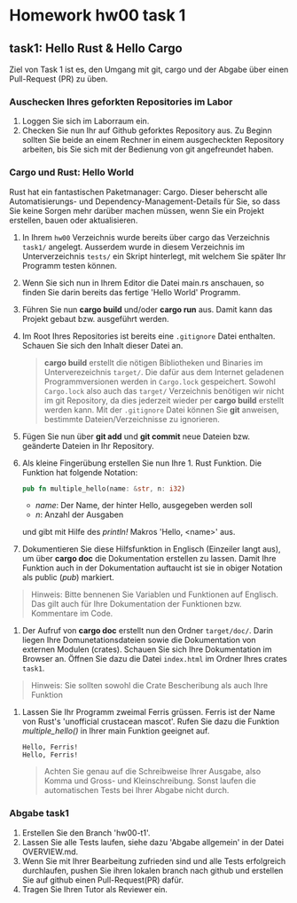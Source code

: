 # Homework hw00 task 1


## task1: Hello Rust & Hello Cargo

Ziel von Task 1 ist es, den Umgang mit git, cargo und der Abgabe über einen Pull-Request (PR) zu üben.

### Auschecken Ihres geforkten Repositories im Labor

1. Loggen Sie sich im Laborraum ein.
1. Checken Sie nun Ihr auf Github geforktes Repository aus. Zu Beginn sollten Sie beide an einem Rechner in einem ausgecheckten Repository arbeiten, bis Sie sich mit der Bedienung von git angefreundet haben.

### Cargo und Rust: Hello World

Rust hat ein fantastischen Paketmanager: Cargo. Dieser beherscht alle Automatisierungs- und Dependency-Management-Details für Sie, so dass Sie keine Sorgen mehr darüber machen müssen, wenn Sie ein Projekt erstellen, bauen oder aktualisieren.

1. In Ihrem `hw00` Verzeichnis wurde bereits über cargo das Verzeichnis `task1/` angelegt. Ausserdem wurde in diesem Verzeichnis im Unterverzeichnis `tests/` ein Skript hinterlegt, mit welchem Sie später Ihr Programm testen können.
1. Wenn Sie sich nun in Ihrem Editor die Datei main.rs anschauen, so finden Sie darin bereits das fertige 'Hello World' Programm.
1. Führen Sie nun **cargo build** und/oder **cargo run** aus. Damit kann das Projekt gebaut bzw. ausgeführt werden.
1. Im Root Ihres Repositories ist bereits eine `.gitignore` Datei enthalten. Schauen Sie sich den Inhalt dieser Datei an.
    > **cargo build** erstellt die nötigen Bibliotheken und Binaries im Unterverezeichnis `target/`. Die dafür aus dem Internet geladenen Programmversionen werden in `Cargo.lock` gespeichert. Sowohl `Cargo.lock` also auch das `target/` Verzeichnis benötigen wir nicht im git Repository, da dies jederzeit wieder per **cargo build** erstellt werden kann. Mit der `.gitignore` Datei können Sie **git** anweisen, bestimmte Dateien/Verzeichnisse zu ignorieren.

1. Fügen Sie nun über **git add** und **git commit** neue Dateien bzw. geänderte Dateien in Ihr Repository.
1. Als kleine Fingerübung erstellen Sie nun Ihre 1. Rust Funktion. Die Funktion hat folgende Notation:
    ```Rust
    pub fn multiple_hello(name: &str, n: i32)
    ```
    - *name*: Der Name, der hinter Hello, ausgegeben werden soll
    - *n*: Anzahl der Ausgaben

    und gibt mit Hilfe des *println!* Makros 'Hello, \<name\>' aus.

1. Dokumentieren Sie diese Hilfsfunktion in Englisch (Einzeiler langt aus), um über **cargo doc** die Dokumentation erstellen zu lassen. Damit Ihre Funktion auch in der Dokumentation auftaucht ist sie in obiger Notation als public (*pub*) markiert.
> Hinweis: Bitte bennenen Sie Variablen und Funktionen auf Englisch. Das gilt auch für Ihre Dokumentation der Funktionen bzw. Kommentare im Code.
1. Der Aufruf von **cargo doc** erstellt nun den Ordner `target/doc/`. Darin liegen Ihre Domunetationsdateien sowie die Dokumentation von externen Modulen (crates). Schauen Sie sich Ihre Dokumentation im Browser an. Öffnen Sie dazu die Datei `index.html` im Ordner Ihres crates `task1`.
> Hinweis: Sie sollten sowohl die Crate Bescheribung als auch Ihre Funktion
1. Lassen Sie Ihr Programm zweimal Ferris grüssen. Ferris ist der Name von Rust's 'unofficial crustacean mascot'. Rufen Sie dazu die Funktion *multiple_hello()* in Ihrer main Funktion geeignet auf.

    ```text
    Hello, Ferris!
    Hello, Ferris!
    ```
    > Achten Sie genau auf die Schreibweise Ihrer Ausgabe, also Komma und Gross- und Kleinschreibung. Sonst laufen die automatischen Tests bei Ihrer Abgabe nicht durch.

### Abgabe task1

1. Erstellen Sie den Branch 'hw00-t1'.
1. Lassen Sie alle Tests laufen, siehe dazu 'Abgabe allgemein' in der Datei OVERVIEW.md.
1. Wenn Sie mit Ihrer Bearbeitung zufrieden sind und alle Tests erfolgreich durchlaufen, pushen Sie ihren lokalen branch nach github und erstellen Sie auf github einen Pull-Request(PR) dafür.
1. Tragen Sie Ihren Tutor als Reviewer ein.
